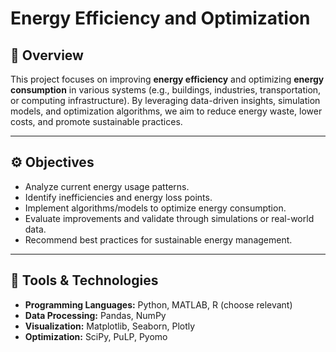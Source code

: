 # Energy Efficiency and Optimization

## 🌱 Overview

This project focuses on improving **energy efficiency** and optimizing **energy consumption** in various systems (e.g., buildings, industries, transportation, or computing infrastructure). By leveraging data-driven insights, simulation models, and optimization algorithms, we aim to reduce energy waste, lower costs, and promote sustainable practices.

---

## ⚙️ Objectives

- Analyze current energy usage patterns.
- Identify inefficiencies and energy loss points.
- Implement algorithms/models to optimize energy consumption.
- Evaluate improvements and validate through simulations or real-world data.
- Recommend best practices for sustainable energy management.

---

## 🧰 Tools & Technologies

- **Programming Languages:** Python, MATLAB, R (choose relevant)
- **Data Processing:** Pandas, NumPy
- **Visualization:** Matplotlib, Seaborn, Plotly
- **Optimization:** SciPy, PuLP, Pyomo
